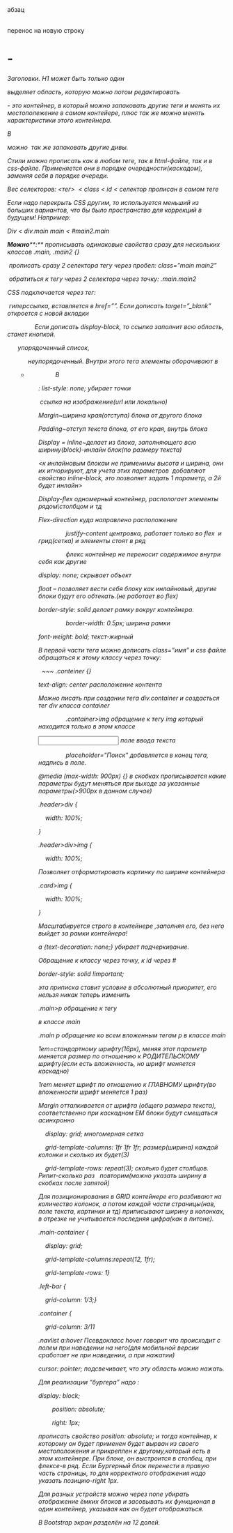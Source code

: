  <P> абзац

<br> перенос на новую строку

<h1>-<h6> Заголовки. H1 может быть только один

<span> выделяет область, которую можно потом редактировать

<div> - это контейнер, в который можно запаковать другие теги и менять их местополежение в самом контейере, плюс так же можно менять характеристики этого контейнера.

В <div> можно  так же запаковать другие дивы.  

Стили можно прописать как в любом теге, так в html-файле, так и в css-файле. Применяется они в порядке очередности(каскадом), заменяя себя в порядке очереди.

Вес селекторов: <тег>  < class < id < селектор прописан в самом теге

Если надо перекрыть CSS другим, то используется меньший из больших вариантов, что бы было пространство для коррекций в будущем! Например:

Div < div.main 
main < #main2.main

**Можно****:** прописывать одинаковые свойства сразу для нескольких классов .main, .main2 {}

 прописать сразу 2 селектора тегу через пробел: class=”main main2”

 обратиться к тегу через 2 селектора через точку: .main.main2

CSS подключается через тег:

<link rel="stylesheet" href="static/styles/style.css">

<a>  гиперссылка, вставляется в href=””. Если дописать target=”_blank” откроется с новой вкладки

                Если дописать display-block, то ссылка заполнит всю область, станет кнопкой.

<ol> упорядоченный список,<ul> неупорядоченный. Внутри этого тега элементы оборачивают в<li>

                В <ul>: list-style: none; убирает точки

<img> ссылка на изображение(url или локально)

Margin~ширина края(отступа) блока от другого блока

Padding~отступ текста блока, от его края, внутрь блока

Display = inline~делает из блока, заполняющего всю ширину(block)-инлайн блок(по размеру текста)

<к инлайновым блокам не применимы высота и ширина, они их игнорируют, для учета этих параметров  добавляют свойство inline-block, это позволяет задать 1 параметр, а 2й будет инлайн>

Display-flex одномерный контейнер, распологает элементы рядом\столбцом и тд

Flex-direction куда направлено расположение

                justify-content центровка, работает только во flex  и грид(сетка) и элементы стоят в ряд

                флекс контейнер не переносит содержимое внутри себя как другие

display: none; скрывает объект

float – позволяет вести себя блоку как инлайновый, другие блоки будут его обтекать.(не работает во flex)

border-style: solid делает рамку вокруг контейнера.

                border-width: 0.5px; ширина рамки

font-weight: bold; текст-жирный

В первой части тега можно дописать class=”имя” и css файле обращаться к этому классу через точку: <div class="conteiner">  ~~~ .conteiner {}

text-align: center расположение контента

Можно писать при создании тега div.container и создасться тег div класса container

                .container>img обращение к тегу img который находится только в этом классе

<input type="text"> поле ввода текста

                placeholder="Поиск" добавляется в конец тега, надпись в поле.

@media (max-width: 900px) {} в скобках прописывается какие параметры будут меняться при выходе за указанные параметры(>900px в данном случае)

.header>div {

    width: 100%;

}

.header>div>img {

    width: 100%;

Позволяет отформатировать картинку по ширине контейнера

.card>img {

    width: 100%;

}

Масштабируется строго в контейнере ,заполняя его, без него выйдет за рамки контейнера!

a {text-decoration: none;} убирает подчеркивание.

<div class=”” id =””> Обращение к классу через точку, к id через #

border-style: solid !important;

эта приписка ставит условие в абсолютный приоритет, его нельзя никак теперь изменить

.main>p обращение к тегу <p> в классе main

.main p обращение ко всем вложенным тегам p в классе main

1em=стандартному шрифту(16px), меняя этот параметр меняется размер по отношению к РОДИТЕЛЬСКОМУ шрифту(если есть вложенность, но шрифт меняется каскадно)

1rem меняет шрифт по отношению к ГЛАВНОМУ шрифту(во вложенности шрифт меняется 1 раз)

Margin отталкивается от шрифта (общего размера текста), соответственно при каскадном EM блоки будут смещаться асинхронно

    display: grid; многомерная сетка

    grid-template-columns: 1fr 1fr 1fr; размер(ширина) каждой колонки и сколько их будет(3)

    grid-template-rows: repeat(3); сколько будет столбцов. Рипит-сколько раз   повторим(можно указать ширину в скобках после запятой)

Для позиционирования в GRID контейнере его разбивают на количество колонок, а потом каждой части страницы(нав, поле текста, картинки и тд) приписывают ширину в колонках, в отрезке не учитывается последняя цифра(как в питоне).

.main-container {

    display: grid;

    grid-template-columns:repeat(12, 1fr);

    grid-template-rows: 1}

.left-bar {

    grid-column: 1/3;}

.container {

    grid-column: 3/11

.navlist a:hover Псевдокласс hover говорит что происходит с полем при наведении на него(для мобильной версии сработает не при наведении, а при нажатии)

cursor: pointer; подсвечивает, что эту область можно нажать.

Для реализации “бургера” надо :

display: block;

        position: absolute;

        right: 1px;

прописать свойство position: absolute; и тогда контейнер, к которому он будет применен будет вырван из своего местоположения и прикреплен к другому,который есть в этом контейнере. При блоке, он выстроится в столбец, при флексе-в ряд. Если Бургерный блок перенести в правую часть страницы, то для корректного отображения надо указать позицию-right 1px.

Для разных устройств можно через none убирать отображение ёмких блоков и засовывать их функционал в один контейнер, указывая как он будет отображаться.

В Bootstrap экран разделён на 12 долей.